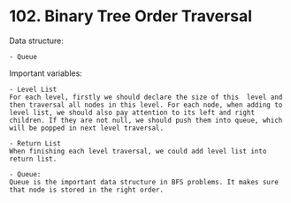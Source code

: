 #  102. Binary Tree Order Traversal
Data structure: 

    - Queue

Important variables: 

    - Level List
    For each level, firstly we should declare the size of this  level and then traversal all nodes in this level. For each node, when adding to level list, we should also pay attention to its left and right children. If they are not null, we should push them into queue, which will be popped in next level traversal. 

    - Return List
    When finishing each level traversal, we could add level list into return list.

    - Queue:
    Queue is the important data structure in BFS problems. It makes sure that node is stored in the right order. 